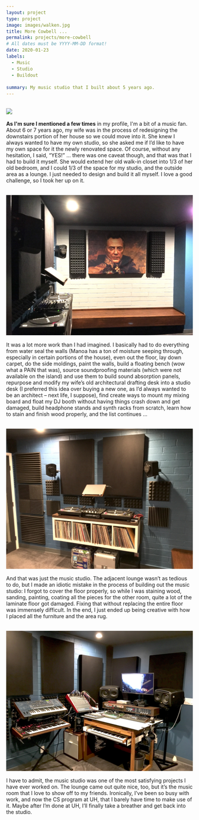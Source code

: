 ```yaml
---
layout: project
type: project
image: images/walken.jpg
title: More Cowbell ...
permalink: projects/more-cowbell
# All dates must be YYYY-MM-DD format!
date: 2020-01-23
labels:
  - Music
  - Studio
  - Buildout

summary: My music studio that I built about 5 years ago.
---
```

<div class="ui divider"></div>
<br>

<img class="ui fluidrounded image" src="../images/studio-pre.jpg">
<br>

**As I'm sure I mentioned a few times** in my profile, I'm a bit of a music fan. About 6 or 7 years ago, my wife was in the process of redesigning the downstairs portion of her house so we could move into it. She knew I always wanted to have my own studio, so she asked me if I’d like to have my own space for it the newly renovated space. Of course, without any hesitation, I said, “YES!” … there was one caveat though, and that was that I had to build it myself. She would extend her old walk-in closet into 1/3 of her old bedroom, and I could 1/3 of the space for my studio, and the outside area as a lounge. I just needed to design and build it all myself. I love a good challenge, so I took her up on it.

<br>
<img class="ui fluid rounded image" src="../images/walken-wall.jpg">
<br>

It was a lot more work than I had imagined. I basically had to do everything from water seal the walls (Manoa has a ton of moisture seeping through, especially in certain portions of the house), even out the floor, lay down carpet, do the side moldings, paint the walls, build a floating bench (wow what a PAIN that was), source soundproofing materials (which were not available on the island) and use them to build sound absorption panels, repurpose and modify my wife’s old architectural drafting desk into a studio desk (I preferred this idea over buying a new one, as I’d always wanted to be an architect – next life, I suppose), find create ways to mount my mixing board and float my DJ booth without having things crash down and get damaged, build headphone stands and synth racks from scratch, learn how to stain and finish wood properly, and the list continues … 

<br>
<img class="ui fluid rounded image" src="../images/djbooth.jpg">
<br>

And that was just the music studio. The adjacent lounge wasn’t as tedious to do, but I made an idiotic mistake in the process of building out the music studio: I forgot to cover the floor properly, so while I was staining wood, sanding, painting, coating all the pieces for the other room, quite a lot of the laminate floor got damaged. Fixing that without replacing the entire floor was immensely difficult. In the end, I just ended up being creative with how I placed all the furniture and the area rug.

<br>
<img class="ui fluid rounded image" src="../images/mixing-desk.jpg">
<br>

I have to admit, the music studio was one of the most satisfying projects I have ever worked on. The lounge came out quite nice, too, but it’s the music room that I love to show off to my friends. Ironically, I’ve been so busy with work, and now the CS program at UH, that I barely have time to make use of it. Maybe after I’m done at UH, I’ll finally take a breather and get back into the studio.
<br>

